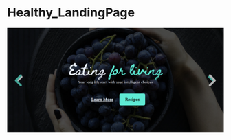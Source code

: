 # Healthy_LandingPage
<center><img src="Screenshot from 2023-03-15 21-44-13.png" alt="Healthy Landingpage Screenshot"></center>
